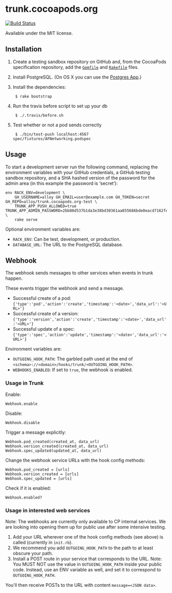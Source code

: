 # trunk.cocoapods.org


[![Build Status](https://img.shields.io/travis/CocoaPods/trunk.cocoapods.org/master.svg?style=flat)](https://travis-ci.org/CocoaPods/trunk.cocoapods.org)


Available under the MIT license.

## Installation

1. Create a testing sandbox repository on GitHub and, from the CocoaPods specification repository,
   add the [`Gemfile`](https://raw.github.com/CocoaPods/Specs/master/Gemfile) and
   [`Rakefile`](https://raw.github.com/CocoaPods/Specs/master/Rakefile) files.

2. Install PostgreSQL. (On OS X you can use the [Postgres App](http://postgresapp.com).)

3. Install the dependencies:

        $ rake bootstrap

4. Run the travis before script to set up your db

        $ ./.travis/before.sh

5. Test whether or not a pod sends correctly

        $ ./bin/test-push localhost:4567 spec/fixtures/AFNetworking.podspec

## Usage

To start a development server run the following command, replacing the
environment variables with your GitHub credentials, a GitHub testing sandbox
repository, and a SHA hashed version of the password for the admin area (in
this example the password is ‘secret’):

    env RACK_ENV=development \
        GH_USERNAME=alloy GH_EMAIL=user@example.com GH_TOKEN=secret GH_REPO=alloy/trunk.cocoapods.org-test \
        TRUNK_APP_PUSH_ALLOWED=true TRUNK_APP_ADMIN_PASSWORD=2bb80d537b1da3e38bd30361aa855686bde0eacd7162fef6a25fe97bf527a25b \
        rake serve

Optional environment variables are:

* `RACK_ENV`: Can be test, development, or production.
* `DATABASE_URL`: The URL to the PostgreSQL database.

## Webhook

The webhook sends messages to other services when events in trunk happen.

These events trigger the webhook and send a message.

* Successful create of a pod: `{'type':'pod','action':'create','timestamp':'<date>','data_url':'<URL>'}`
* Successful create of a version: `{'type':'version','action':'create','timestamp':'<date>','data_url':'<URL>'}`
* Successful update of a spec: `{'type':'spec','action':'update','timestamp':'<date>','data_url':'<URL>'}`

Environment variables are:

* `OUTGOING_HOOK_PATH`: The garbled path used at the end of `<schema>://<domain>/hooks/trunk/<OUTGOING_HOOK_PATH>`.
* `WEBHOOKS_ENABLED`: If set to `true`, the webhook is enabled.

### Usage in Trunk

Enable:

    Webhook.enable

Disable:

    Webhook.disable

Trigger a message explicitly:

    Webhook.pod_created(created_at, data_url)
    Webhook.version_created(created_at, data_url)
    Webhook.spec_updated(updated_at, data_url)

Change the webhook service URLs with the hook config methods:

    Webhook.pod_created = [urls]
    Webhook.version_created = [urls]
    Webhook.spec_updated = [urls]

Check if it is enabled:

    Webhook.enabled?

### Usage in interested web services

Note: The webhooks are currently only available to CP internal services. We are looking into opening them up for public use after some intensive testing.

1. Add your URL wherever one of the hook config methods (see above) is called (currently in `ìnit.rb`).
2. We recommend you add `OUTGOING_HOOK_PATH` to the path to at least obscure your path.
3. Install a POST route in your service that corresponds to the URL. Note: You MUST NOT use the value in `OUTGOING_HOOK_PATH` inside your public code. Instead, use an ENV variable as well, and set it to correspond to `OUTGOING_HOOK_PATH`.

You'll then receive POSTs to the URL with content `message=<JSON data>`.

